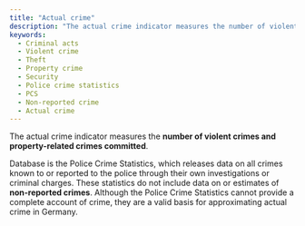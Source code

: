 ```yaml
---
title: "Actual crime"
description: "The actual crime indicator measures the number of violent crimes and property-related crimes committed each year."
keywords:
  - Criminal acts
  - Violent crime
  - Theft
  - Property crime
  - Security
  - Police crime statistics
  - PCS
  - Non-reported crime
  - Actual crime
---
```

<!-- Prologue start -->

The actual crime indicator measures the **number of violent crimes and property-related crimes committed**. 

Database is the Police Crime Statistics, which releases data on all crimes known to or reported to the police through their own investigations or criminal charges. These statistics do not include data on or estimates of **non-reported crimes**. Although the Police Crime Statistics cannot provide a complete account of crime, they are a valid basis for approximating actual crime in Germany.

<!-- Prologue end -->

<!--ChartList-->
 
